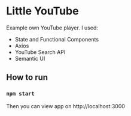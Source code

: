 
# Little YouTube

Example own YouTube player. 
I used:
* State and Functional Components
* Axios
* YouTube Search API
* Semantic UI

## How to run

### `npm start`

Then you can view app on http://localhost:3000






